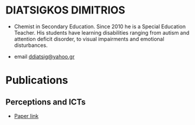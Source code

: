 


# DIATSIGKOS DIMITRIOS

+ Chemist in Secondary Education. Since 2010 he is a Special Education Teacher.
  His students have learning disabilities ranging from autism
  and attention deficit disorder, to visual impairments and
  emotional disturbances.

+ email ddiatsig@yahoo.gr


# Publications


## Perceptions and ICTs

* [Paper link](https://online-journals.org/index.php/i-jep/article/view/4015?fbclid=IwAR1n8ZXcexOHV0DpfCeJnj964e1XypBI44zQhjiWcClEmRTJA0zq6pFVHTg)
